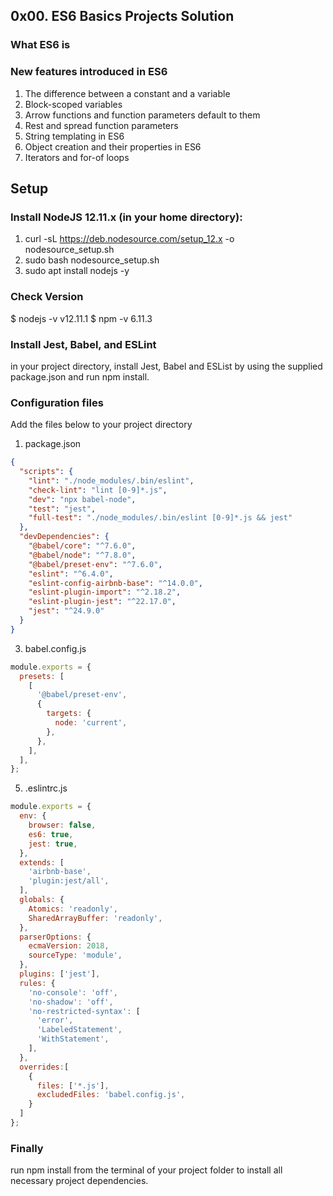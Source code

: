 ## 0x00. ES6 Basics Projects Solution
### What ES6 is
### New features introduced in ES6
1. The difference between a constant and a variable
2. Block-scoped variables
3. Arrow functions and function parameters default to them
4. Rest and spread function parameters
5. String templating in ES6
6. Object creation and their properties in ES6
7. Iterators and for-of loops

## Setup
### Install NodeJS 12.11.x (in your home directory):

1. curl -sL https://deb.nodesource.com/setup_12.x -o nodesource_setup.sh
2. sudo bash nodesource_setup.sh
3. sudo apt install nodejs -y
### Check Version 
$ nodejs -v
v12.11.1
$ npm -v
6.11.3

### Install Jest, Babel, and ESLint
in your project directory, install Jest, Babel and ESList by using the supplied package.json and run npm install.

### Configuration files
Add the files below to your project directory

1. package.json

```json
{
  "scripts": {
    "lint": "./node_modules/.bin/eslint",
    "check-lint": "lint [0-9]*.js",
    "dev": "npx babel-node",
    "test": "jest",
    "full-test": "./node_modules/.bin/eslint [0-9]*.js && jest"
  },
  "devDependencies": {
    "@babel/core": "^7.6.0",
    "@babel/node": "^7.8.0",
    "@babel/preset-env": "^7.6.0",
    "eslint": "^6.4.0",
    "eslint-config-airbnb-base": "^14.0.0",
    "eslint-plugin-import": "^2.18.2",
    "eslint-plugin-jest": "^22.17.0",
    "jest": "^24.9.0"
  }
}
```
3. babel.config.js

```javascript
module.exports = {
  presets: [
    [
      '@babel/preset-env',
      {
        targets: {
          node: 'current',
        },
      },
    ],
  ],
};
```
5. .eslintrc.js

```javascript
module.exports = {
  env: {
    browser: false,
    es6: true,
    jest: true,
  },
  extends: [
    'airbnb-base',
    'plugin:jest/all',
  ],
  globals: {
    Atomics: 'readonly',
    SharedArrayBuffer: 'readonly',
  },
  parserOptions: {
    ecmaVersion: 2018,
    sourceType: 'module',
  },
  plugins: ['jest'],
  rules: {
    'no-console': 'off',
    'no-shadow': 'off',
    'no-restricted-syntax': [
      'error',
      'LabeledStatement',
      'WithStatement',
    ],
  },
  overrides:[
    {
      files: ['*.js'],
      excludedFiles: 'babel.config.js',
    }
  ]
};
```
###  Finally
 run npm install from the terminal of your project folder to install all necessary project dependencies.
